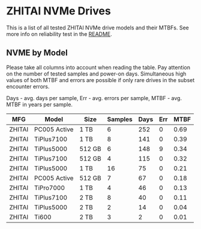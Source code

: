 ZHITAI NVMe Drives
==================

This is a list of all tested ZHITAI NVMe drive models and their MTBFs. See more
info on reliability test in the [README](https://github.com/linuxhw/SMART).

NVME by Model
------------

Please take all columns into account when reading the table. Pay attention on the
number of tested samples and power-on days. Simultaneous high values of both MTBF
and errors are possible if only rare drives in the subset encounter errors.

Days - avg. days per sample,
Err  - avg. errors per sample,
MTBF - avg. MTBF in years per sample.

| MFG       | Model              | Size   | Samples | Days  | Err   | MTBF |
|-----------|--------------------|--------|---------|-------|-------|------|
| ZHITAI    | PC005 Active       | 1 TB   | 6       | 252   | 0     | 0.69   |
| ZHITAI    | TiPlus7100         | 1 TB   | 8       | 141   | 0     | 0.39   |
| ZHITAI    | TiPlus5000         | 512 GB | 6       | 148   | 9     | 0.34   |
| ZHITAI    | TiPlus7100         | 512 GB | 4       | 115   | 0     | 0.32   |
| ZHITAI    | TiPlus5000         | 1 TB   | 16      | 75    | 0     | 0.21   |
| ZHITAI    | PC005 Active       | 512 GB | 7       | 67    | 0     | 0.18   |
| ZHITAI    | TiPro7000          | 1 TB   | 4       | 46    | 0     | 0.13   |
| ZHITAI    | TiPlus7100         | 2 TB   | 8       | 40    | 0     | 0.11   |
| ZHITAI    | TiPlus5000         | 2 TB   | 2       | 14    | 0     | 0.04   |
| ZHITAI    | Ti600              | 2 TB   | 3       | 2     | 0     | 0.01   |
